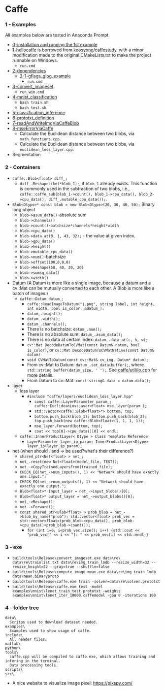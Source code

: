 # Caffe
### 1 - Examples
All examples below are tested in Anaconda Prompt.
+ [0-installation and running the 1st example](0-caffe_cpu_installation.md)
+ [1-hellocaffe](1-hellocaffe) is borrowed from [koosyong/caffestudy](https://github.com/koosyong/caffestudy/), with a minor modification made to the original CMakeLists.txt to make the project runnable on Windows.
  + `run.cmd`
+ [2-dependencies](2-dependencies)
    + [2-1-gflags_glog_example](2-dependencies/2-1-gflags_glog_example)
      + `run.cmd`
+ [3-convert_imageset](3-convert_imageset)
  + `run_win.cmd`
+ [4-mnist_classification](4-mnist_classification)
  + `bash train.sh`
  + `bash test.sh`
+ [5-classification_inference](5-classification_inference)
+ [6-prototxt_definition](6-prototxt_definition)
+ [7-readAndWriteImgViaCaffeBlob](7-readAndWriteImgViaCaffeBlob)
+ [8-mseErrorViaCaffe](8-mseErrorViaCaffe)
  + Calculate the Euclidean distance between two blobs, via `math_functions.cpp`.
  + Calculate the Euclidean distance between two blobs, via `euclidean_loss_layer.cpp`.
+ Segmentation

### 2 - Containers
+ `caffe::Blob<float> diff_;`
  + `diff_.ReshapeLike(*blob_1);`, if `blob_1` already exists. This function is commonly used in the subtraction of two blobs, i.e., `caffe::caffe_sub(blob_1->count(), blob_1->cpu_data(), blob_2->cpu_data(), diff_.mutable_cpu_data());`.
+ `Blob<Dtype>* const blob = new Blob<Dtype>(20, 30, 40, 50);` Binary long object
  + `blob->asum_data()`-absolute sum
  + `blob->channels()`
  + `blob->count()`-`batchsize*channels*height*width`
  + `blob->cpu_data()`
  + `blob->data_at(0, 1, 43, 32);` - the value at given index.
  + `blob->gpu_data()`
  + `blob->height()`
  + `blob->mutable_cpu_data()`
  + `blob->num()`-batchsize
  + `blob->offset(100,0,0,0)`
  + `blob->Reshape(50, 40, 30, 20)`
  + `blob->sumsq_data()`
  + `blob->width()`
+ Datum (A Datum is more like a single image, because a datum and a cv::Mat can be mutually converted to each other. A Blob is more like a batch of images.)
  + `caffe::Datum datum_;`
    + `caffe::ReadImageToDatum("1.png", string label, int height, int width, bool is_color, &datum_);`
    + `datum_.height();`
    + `datum_.width();`
    + `datum_.channels();`
    + There is no batchsize: `datum_.num();`
    + There is no absolute sum: `datum_.asum_data();`
    + There is no data at certain index: `datum_.data_at(c, h, w);`
    + `cv::Mat DecodeDatumToCVMat(const Datum& datum, bool is_color)`, or `cv::Mat DecodeDatumToCVMatNative(const Datum& datum)`
    + `void CVMatToDatum(const cv::Mat& cv_img, Datum* datum);`
    + From cv::Mat to Datum: `datum_.set_data(buffer);`, where `std::string buffer(datum_size, ' ');`. See [caffe/util/io.cpp](https://github.com/BVLC/caffe/blob/master/src/caffe/util/io.cpp) for more details.
    + From Datum to cv::Mat: `const string& data = datum.data();`
+ layer
  + loss layer
    + `#include "caffe/layers/euclidean_loss_layer.hpp"`
      + `const caffe::LayerParameter param_; caffe::EuclideanLossLayer<float> mse_layer(param_);`
      + `std::vector<caffe::Blob<float>*> bottom, top; `
      + `bottom.push_back(blob_1); bottom.push_back(blob_2); top.push_back(new caffe::Blob<float>(1, 1, 1, 1));`
      + `mse_layer.Forward(bottom, top);`
      + `cout << top[0]->cpu_data()[0] << endl;`
  + `caffe::InnerProductLayer< Dtype > Class Template Reference`
    + `LayerParameter layer_ip_param; InnerProductLayer<Dtype> layer_ip(layer_ip_param);`
+ net (when should . and -> be used?what's their difference?)
  + `shared_ptr<Net<float> > net_;`
  + `net_.reset(new Net<float>(model_file, TEST));`
  + `net_->CopyTrainedLayersFrom(trained_file);`
  + `CHECK_EQ(net_->num_inputs(), 1) << "Network should have exactly one input.";`
  + `CHECK_EQ(net_->num_outputs(), 1) << "Network should have exactly one output.";`
  + `Blob<float>* input_layer = net_->input_blobs()[0];`
  + `Blob<float>* output_layer = net_->output_blobs()[0];`
  + `net_->Reshape();`
  + `net_->Forward();`
  + `const shared_ptr<Blob<float> > prob_blob = net_->blob_by_name("prob"); std::vector<float> prob_vec = std::vector<float>(prob_blob->cpu_data(), prob_blob->cpu_data()+prob_blob->count());`
    + `for (int i=0; i<prob_vec.size(); i++) {std::cout << "prob_vec[" << i << "]: " << prob_vec[i] << std::endl;}`
### 3 - exe
+ `build\tools\Release\convert_imageset.exe data\re\ data\re\trainlist.txt data\re\img_train_lmdb --resize_width=32 --resize_height=32 --gray=true --shuffle=false`
+ `build\tools\Release\compute_image_mean.exe data\re\img_train_lmdb data\mean.binaryproto`
+ `build\tools\Release\caffe.exe train -solver=data\re\solver.prototxt`
+ `build\tools\Release\caffe.exe test -model examples\mnist\lenet_train_test.prototxt -weights examples\mnist\lenet_iter_10000.caffemodel -gpu 0 -iterations 100`

### 4 - folder tree
```
data\
  Scritps used to download dataset needed.
examples\
  Examples used to show usage of caffe.
include\
  All header files.
matlab\
python\
tools\
  caffe.cpp will be compiled to caffe.exe, which allows training and infering in the terminal.
  Data processing tools.
scripts\
src\
```
+ A nice website to visualize image pixel: https://pixspy.com/
